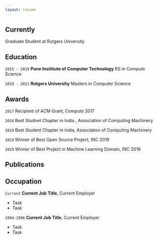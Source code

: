 ```yaml
---
layout: resume
---
```

## Currently

Graduate Student at Rutgers University

## Education

`2015 - 2019`
__Pune Insititute of Computer Technology__
BS in Compute Science

`2019 - 2021`
__Rutgers University__
Masters in Computer Science 

## Awards

`2017`
Recipient of ACM Grant, Compute 2017

`2018`
Best Studnet Chapter in India , Association of Computing Machinery 

`2019`
Best Student Chapter in India, Association of Computing Machinery

`2019`
Winner of Best Open Source Project, INC 2019

`2019`
Winner of Best Project in Machine Learning Domain, INC 2019

## Publications

<!-- A list is also available [online](https://scholar.google.co.uk/citations?user=LTOTl0YAAAAJ) -->





## Occupation

`Current`
__Current Job Title__, Current Employer 

- Task
- Task

`1994-1996`
__Current Job Title__, Current Employer 

- Task
- Task



<!-- ### Footer

Last updated: May 2020 -->


